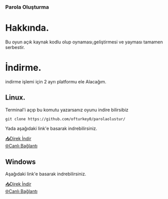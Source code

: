 ### Parola Oluşturma

# Hakkında.
Bu oyun açık kaynak kodlu olup oynaması,geliştirmesi ve yayması tamamen serbestir.

# İndirme.
indirme işlemi için 2 ayrı platformu ele Alacağım.

## Linux.

Terminal'i açıp bu komutu yazarsanız oyunu indire bilirsibiz


`git clone https://github.com/ofturkey0/parolaolustur/` <br>

 Yada aşağıdaki link'e basarak indrebilirsiniz.


[📥Direk İndir](https://github.com/ofturkey0/parolaolustur/archive/refs/heads/main.zip) <br>
[🌐Canlı Bağlantı](https://ofturkey0.github.io/parolaolustur/)

## Windows

Aşağıdaki link'e basarak indrebilirsiniz.

[📥Direk İndir](https://github.com/ofturkey0/parolaolustur/archive/refs/heads/main.zip) <br>
[🌐Canlı Bağlantı](https://ofturkey0.github.io/parolaolustur/)
